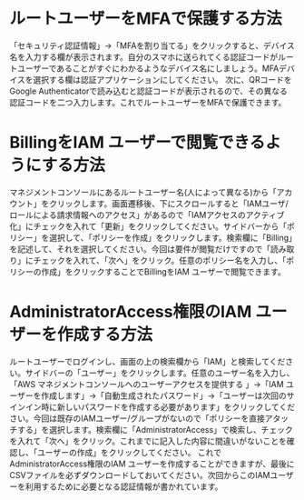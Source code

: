# ルートユーザーをMFAで保護する方法
「セキュリティ認証情報」→「MFAを割り当てる」をクリックすると、デバイス名を入力する欄が表示されます。自分のスマホに送られてくる認証コードがルートユーザーであることがすぐにわかるようなデバイス名にしましょう。MFAデバイスを選択する欄は認証アプリケーションにしてください。
次に、QRコードをGoogle Authenticatorで読み込むと認証コードが表示されるので、その異なる認証コードを二つ入力します。これでルートユーザーをMFAで保護できます。

# BillingをIAM ユーザーで閲覧できるようにする方法
マネジメントコンソールにあるルートユーザー名(人によって異なる)から「アカウント」をクリックします。画面遷移後、下にスクロールすると「IAMユーザ/ロールによる請求情報へのアクセス」があるので「IAMアクセスのアクティブ化」にチェックを入れて「更新」をクリックしてください。サイドバーから「ポリシー」を選択して、「ポリシーを作成」をクリックします。検索欄に「Billing」を記述して、それを選択してください。今回は要件が閲覧だけですので「読み取り」にチェックを入れて、「次へ」をクリック。任意のポリシー名を入力し、「ポリシーの作成」をクリックすることでBillingをIAM ユーザーで閲覧できます。

# AdministratorAccess権限のIAM ユーザーを作成する方法
ルートユーザーでログインし、画面の上の検索欄から「IAM」と検索してください。サイドバーの「ユーザー」をクリックします。任意のユーザー名を入力し、「AWS マネジメントコンソールへのユーザーアクセスを提供する 」→「IAM ユーザーを作成します」→「自動生成されたパスワード」→「ユーザーは次回のサインイン時に新しいパスワードを作成する必要があります」をクリックしてください。今回は既存のIAMユーザー/グループがないので「ポリシーを直接アタッチする」を選択します。検索欄に「AdministratorAccess」で検索し、チェックを入れて「次へ」をクリック。これまでに記入した内容に間違いがないことを確認し、「ユーザーの作成」をクリックしてください。
これでAdministratorAccess権限のIAM ユーザーを作成することができますが、最後にCSVファイルを必ずダウンロードしておいてください。次回からこのIAMユーザーを利用するために必要となる認証情報が書かれています。

